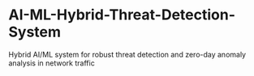 # AI-ML-Hybrid-Threat-Detection-System
Hybrid AI/ML system for robust threat detection and zero-day anomaly analysis in network traffic
